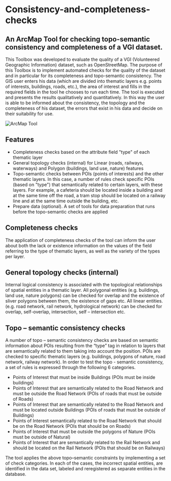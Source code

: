 # Consistency-and-completeness-checks
  ## An ArcMap Tool for checking topo-semantic consistency and completeness of a VGI dataset.
This Toolbox was developed to evaluate the quality of a VGI (Volunteered Geographic Information) dataset, such as OpenStreetMap. The purpose of this Toolbox is to implement automated checks for the quality of the dataset and in particular for its completeness and topo-semantic consistency. The GIS user enters his data (which are divided into thematic layers e.g. points of interests, buildings, roads, etc.), the area of interest and fills in the required fields in the tool he chooses to run each time. The tool is executed and presents the results qualitatively and quantitatively. In this way the user is able to be informed about the consistency, the topology and the completeness of his dataset, the errors that exist in his data and decide on their suitability for use.

![ArcMap Tool](https://user-images.githubusercontent.com/84000953/117939151-780e8c00-b310-11eb-93e9-08384c1ff486.png)

## Features
* Completeness checks based on the attribute field "type" of each thematic layer
* General topology checks (internal) for Linear (roads, railways, waterways) and Polygon (buildings, land use, nature) features
* Topo-semantic checks between POIs (points of interests) and the other thematic layers. In this case,  a number of rules check specific POIs (based on "type") that semantically related to certain layers, with these layers. For example, a cafeteria should be located inside a building and at the same time off the road, a tram stop should be located on a railway line and at the same time outside the building, etc.
* Prepare data (optional). A set of tools for data preparation that runs before the topo-semantic checks are applied

## Completeness checks
The  application of completeness checks of the tool can inform the user about both the lack or existence information on the values of the field referring to the type of thematic layers, as well as the variety of the types per layer.

## General topology checks (internal)
Internal logical consistency is associated with the topological relationships of spatial entities in a thematic layer. All polygonal entities (e.g. buildings, land use, nature polygons) can be checked for overlap and the existence of sliver polygons between them, the existence of gaps etc. All linear entities. (e.g. road network, rail network, hydrological network) can be checked for overlap, self-overlap, intersection, self – intersection etc.

## Topo – semantic consistency checks
A number of topo – semantic consistency checks are based on semantic information about POIs resulting from the “type” tag in relation to layers that are semantically related to them taking into account the position. POIs are checked to specific thematic layers (e.g. buildings, polygons of nature, road network, railway network).  In order to test the topo - semantic consistency, a set of rules is expressed through the following 6 categories.

* Points of Interest that must be inside Buildings (POIs must be inside buildings)
* Points of Interest that are semantically related to the Road Network and must be outside the Road Network (POIs of roads that must be outside of Roads)
* Points of Interest that are semantically related to the Road Network and must be located outside Buildings (POIs of roads that must be outside of Buildings)
* Points of Interest semantically related to the Road Network that should be on the Road Network (POIs that should be on Roads)
* Points of Interest that must be outside the polygons of Nature (POIs must be outside of Natural)
* Points of Interest that are semantically related to the Rail Network and should be located on the Rail Network (POIs that should be on Railways)

The tool applies the above topo–semantic constraints by implementing a set of check categories. In each of the cases, the incorrect spatial entities, are identified in the data set, labeled and reregistered as separate entities in the database. 

